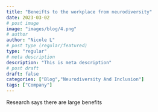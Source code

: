 ```yaml
---
title: "Beneifts to the workplace from neurodiversity"
date: 2023-03-02
# post image
image: "images/blog/4.png"
# author
author: "Nicole L"
# post type (regular/featured)
type: "regular"
# meta description
description: "This is meta description"
# post draft
draft: false
categories: ["Blog","Neurodiversity And Inclusion"]
tags: ["Company"]
---
```


Research says there are large benefits
